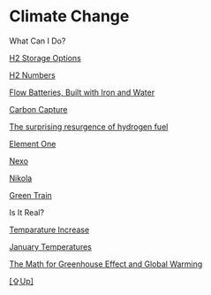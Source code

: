 # Climate Change

What Can I Do?

[H2 Storage Options](../../2020/10/h2-storage.md)

[H2 Numbers](../../2020/07/h2-numbers.md)

[Flow Batteries, Built with Iron and Water](../../2018/07/battery-fueled-by-iron-and-water.md)

[Carbon Capture](../../2019/01/carboncapture.md)

[The surprising resurgence of hydrogen fuel](../../2018/11/the-surprising-resurgence-of-hydrogen.md)

[Element One](../../2018/10/element-one.md)

[Nexo](../../2018/09/hyunda-nexo-additions.md)

[Nikola](../../2018/09/nikola.md)

[Green Train](../../2018/12/train.md)

Is It Real?

[Temparature Increase](../../2015/08/temp-increase.md)

[January Temperatures](../../2018/01/january-temperatures.md)

[The Math for Greenhouse Effect and Global Warming](../../2019/07/greenhouse-effect-math.md)

[[⇪Up]](../..)




